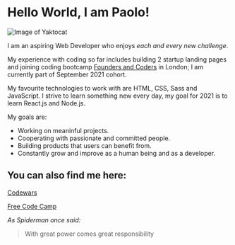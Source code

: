 # Hello World, I am Paolo!

![Image of Yaktocat](https://avatars.githubusercontent.com/u/15671939?v=4)

I am an aspiring Web Developer who enjoys *each and every new challenge*. 

My experience with coding so far includes building 2 startup landing pages and joining coding bootcamp [Founders and Coders](https://www.foundersandcoders.com) in London; I am currently part of September 2021 cohort. 

My favourite technologies to work with are HTML, CSS, Sass and JavaScript. I strive to learn something new every day, my goal for 2021 is to learn React.js and Node.js.

My goals are:

* Working on meaninful projects. 
* Cooperating with passionate and committed people.
* Building products that users can benefit from.
* Constantly grow and improve as a human being and as a developer.

## You can also find me here:

[Codewars](https://www.codewars.com/dashboard)

[Free Code Camp](https://www.freecodecamp.org/paolo)





*As Spiderman once said:*

> With great power comes great responsibility







